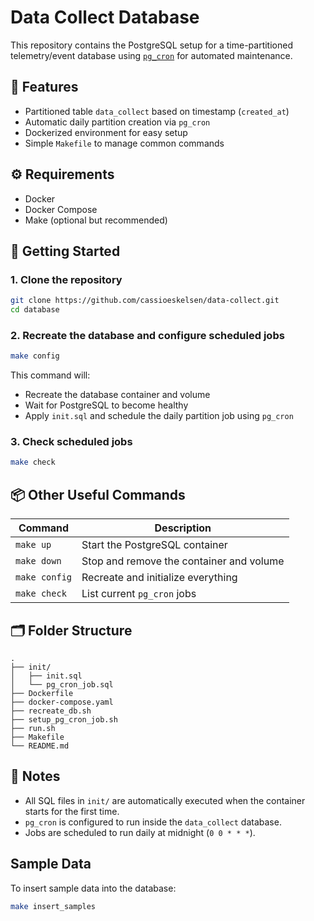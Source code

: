 # Data Collect Database

This repository contains the PostgreSQL setup for a time-partitioned telemetry/event database using [`pg_cron`](https://github.com/citusdata/pg_cron) for automated maintenance.

## 🧱 Features

- Partitioned table `data_collect` based on timestamp (`created_at`)
- Automatic daily partition creation via `pg_cron`
- Dockerized environment for easy setup
- Simple `Makefile` to manage common commands

## ⚙️ Requirements

- Docker
- Docker Compose
- Make (optional but recommended)

## 🚀 Getting Started

### 1. Clone the repository

```bash
git clone https://github.com/cassioeskelsen/data-collect.git
cd database
```

### 2. Recreate the database and configure scheduled jobs

```bash
make config
```

This command will:
- Recreate the database container and volume
- Wait for PostgreSQL to become healthy
- Apply `init.sql` and schedule the daily partition job using `pg_cron`

### 3. Check scheduled jobs

```bash
make check
```

## 📦 Other Useful Commands

| Command         | Description                              |
|----------------|------------------------------------------|
| `make up`       | Start the PostgreSQL container           |
| `make down`     | Stop and remove the container and volume |
| `make config`   | Recreate and initialize everything       |
| `make check`    | List current `pg_cron` jobs              |

## 🗂 Folder Structure

```
.
├── init/
│   ├── init.sql
│   └── pg_cron_job.sql
├── Dockerfile
├── docker-compose.yaml
├── recreate_db.sh
├── setup_pg_cron_job.sh
├── run.sh
├── Makefile
└── README.md
```

## 📌 Notes

- All SQL files in `init/` are automatically executed when the container starts for the first time.
- `pg_cron` is configured to run inside the `data_collect` database.
- Jobs are scheduled to run daily at midnight (`0 0 * * *`).

## Sample Data

To insert sample data into the database:

```bash
make insert_samples
```
